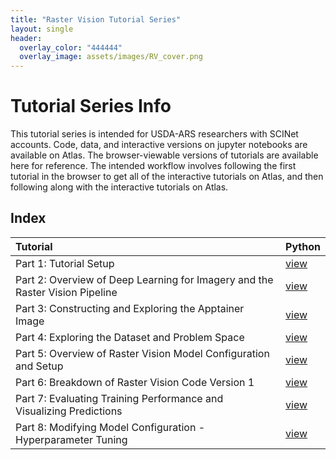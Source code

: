 ```yaml
---
title: "Raster Vision Tutorial Series"
layout: single
header:
  overlay_color: "444444"
  overlay_image: assets/images/RV_cover.png
---
```


# Tutorial Series Info
This tutorial series is intended for USDA-ARS researchers with SCINet accounts. Code, data, and interactive versions on jupyter notebooks are available on Atlas. The browser-viewable versions of tutorials are available here for reference. The intended workflow involves following the first tutorial in the browser to get all of the interactive tutorials on Atlas, and then following along with the interactive tutorials on Atlas.

## Index

| Tutorial | Python |
|:--|:--|
| Part 1: Tutorial Setup | [view](Raster_Vision_Part_1) |
| Part 2: Overview of Deep Learning for Imagery and the Raster Vision Pipeline | [view](Raster_Vision_Part_2) | 
| Part 3: Constructing and Exploring the Apptainer Image | [view](Raster_Vision_Part_3) |
| Part 4: Exploring the Dataset and Problem Space | [view](Raster_Vision_Part_4.md) |
| Part 5: Overview of Raster Vision Model Configuration and Setup | [view](Raster_Vision_Part_5.md) |
| Part 6: Breakdown of Raster Vision Code Version 1 | [view](Raster_Vision_Part_6.md) |
| Part 7: Evaluating Training Performance and Visualizing Predictions | [view](Raster_Vision_Part_7.md) |
| Part 8: Modifying Model Configuration - Hyperparameter Tuning | [view](Raster_Vision_Part_8.md) |
